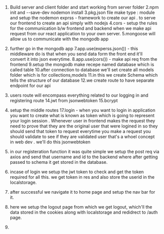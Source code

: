1. Build server and client folder and start working from server folder
2.npm init and --save-dev nodemon install
3.pkg.json file make type : module and setup the nodemon
exprss - framework to create our api . to serve our frontend to create an api simply with nodejs
4.cors - setup the rules for the communication b/w frontend and backend when we make api request from our react application to your own server.
5.mongoose will allow us to communicate with the mongodb app
6. further go in the mongodb app 
7.app.use(experss.json()) - this middleware do is that when you send data form the front end it'll convert it into json everytime.
8.app.use(cors()) - make api req from the frontend
9.setup the mongodb make recepe named database which is called table
10.after connection to database we'll set create all models folder which is for collections,models
11.in this we create Schema which tells the structure of our database
12.we create route to have separate endpoint for our api
13. users route will encompass everything related to our logging in and registering route
14.jwt from jsonwebtoken
15.bcrypt 
16. setup the middle routes 
17.login - when you want to login in application you want to create what is known as token which is going to represent your login session . Whenever user in frontend makes the request they need to prove that they are the original user that were logined in so they should send that token to request everytime you make a request you should validate to see if they are validated user that's a whoel concept in web dev . we'll do this jsonwebtoken

18. in our registeration function it was quite simple we setup the post req via axios and send that username and id to the backend where after getting passed to schema it get stored in the database.
19. incase of login we setup the jwt token to check and get the token required for all this. we get token in res and also store the userid in the localstorage.
20. after successful we navigate it to home page and setup the nav bar for it.
21. here we setup the logout page from which we get logout, which'll the data stored in the cookies along with localstorage and redidrect to /auth page.
22.